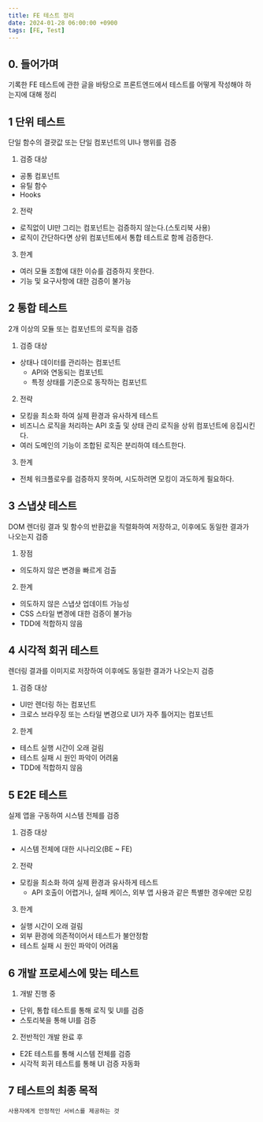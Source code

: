 ```yaml
---
title: FE 테스트 정리
date: 2024-01-28 06:00:00 +0900
tags: [FE, Test]
---
```


## 0. 들어가며
기록한 FE 테스트에 관한 글을 바탕으로 프론트엔드에서 테스트를 어떻게 작성해야 하는지에 대해 정리

## 1 단위 테스트
단일 함수의 결괏값 또는 단일 컴포넌트의 UI나 행위를 검증

1. 검증 대상
  - 공통 컴포넌트
  - 유틸 함수
  - Hooks

2. 전략
  - 로직없이 UI만 그리는 컴포넌트는 검증하지 않는다.(스토리북 사용)
  - 로직이 간단하다면 상위 컴포넌트에서 통합 테스트로 함께 검증한다.

3. 한계
  - 여러 모듈 조합에 대한 이슈를 검증하지 못한다.
  - 기능 및 요구사항에 대한 검증이 불가능

## 2 통합 테스트
2개 이상의 모듈 또는 컴포넌트의 로직을 검증

1. 검증 대상
  - 상태나 데이터를 관리하는 컴포넌트
    - API와 연동되는 컴포넌트
    - 특정 상태를 기준으로 동작하는 컴포넌트

2. 전략
  - 모킹을 최소화 하여 실제 환경과 유사하게 테스트
  - 비즈니스 로직을 처리하는 API 호출 및 상태 관리 로직을 상위 컴포넌트에 응집시킨다.
  - 여러 도메인의 기능이 조합된 로직은 분리하여 테스트한다.

3. 한계
  - 전체 워크플로우를 검증하지 못하며, 시도하려면 모킹이 과도하게 필요하다.

## 3 스냅샷 테스트
DOM 렌더링 결과 및 함수의 반환값을 직렬화하여 저장하고, 이후에도 동일한 결과가 나오는지 검증

1. 장점
  - 의도하지 않은 변경을 빠르게 검출

2. 한계
  - 의도하지 않은 스냅샷 업데이트 가능성
  - CSS 스타일 변경에 대한 검증이 불가능
  - TDD에 적합하지 않음

## 4 시각적 회귀 테스트
렌더링 결과를 이미지로 저장하여 이후에도 동일한 결과가 나오는지 검증

1. 검증 대상
  - UI만 렌더링 하는 컴포넌트
  - 크로스 브라우징 또는 스타일 변경으로 UI가 자주 틀어지는 컴포넌트

2. 한계
  - 테스트 실행 시간이 오래 걸림
  - 테스트 실패 시 원인 파악이 어려움
  - TDD에 적합하지 않음

## 5 E2E 테스트
실제 앱을 구동하여 시스템 전체를 검증

1. 검증 대상
  - 시스템 전체에 대한 시나리오(BE ~ FE)

2. 전략
  - 모킹을 최소화 하여 실제 환경과 유사하게 테스트
    - API 호출이 어렵거나, 실패 케이스, 외부 앱 사용과 같은 특별한 경우에만 모킹

3. 한계
  - 실행 시간이 오래 걸림
  - 외부 환경에 의존적이어서 테스트가 불안정함
  - 테스트 실패 시 원인 파악이 어려움

## 6 개발 프로세스에 맞는 테스트

1. 개발 진행 중
  - 단위, 통합 테스트를 통해 로직 및 UI를 검증
  - 스토리북을 통해 UI를 검증

2. 전반적인 개발 완료 후
  - E2E 테스트를 통해 시스템 전체를 검증
  - 시각적 회귀 테스트를 통해 UI 검증 자동화

## 7 테스트의 최종 목적
`사용자에게 안정적인 서비스를 제공하는 것`
